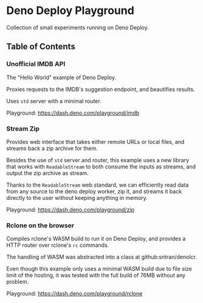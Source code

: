 # Deno Deploy Playground

Collection of small experiments running on Deno Deploy.

## Table of Contents

### Unofficial IMDB API

The "Hello World" example of Deno Deploy.

Proxies requests to the IMDB's suggestion endpoint, and beautifies results.

Uses `std` server with a minimal router.

Playground: https://dash.deno.com/playground/imdb

### Stream Zip 

Provides web interface that takes either remote URLs or local files,
and streams back a zip archive for them.

Besides the use of `std` server and router, this example uses a new library
that works with `ReadableStream` to both consume the inputs as streams,
and output the zip archive as stream.

Thanks to the `ReadableStream` web standard, we can efficiently read data
from any source to the deno deploy worker, zip it, and streams it back directly
to the user without keeping anything in memory.

Playground: https://dash.deno.com/playground/zip

### Rclone on the browser

Compiles rclone's WASM build to run it on Deno Deploy, and provides a HTTP
router over rclone's `rc` commands.

The handling of WASM was abstracted into a class at github:sntran/denolcr.

Even though this example only uses a minimal WASM build due to file size limit
of the hosting, it was tested with the full build of 76MB without any problem.

Playground: https://dash.deno.com/playground/rclone
